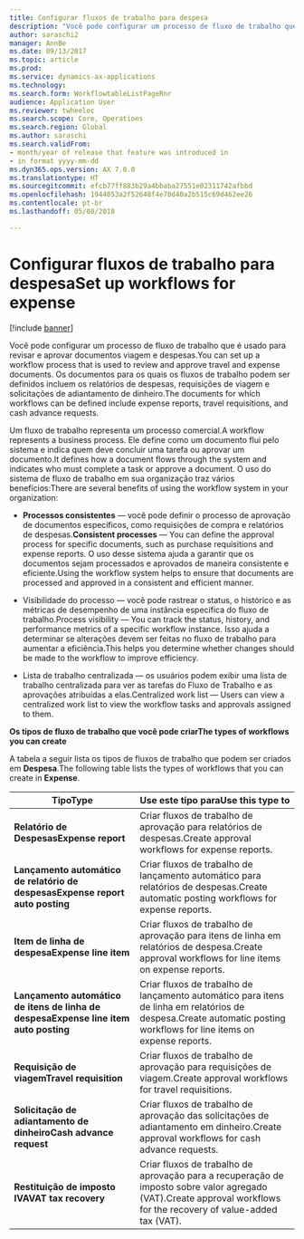 ```yaml
---
title: Configurar fluxos de trabalho para despesa
description: "Você pode configurar um processo de fluxo de trabalho que é usado para revisar e aprovar documentos viagem e despesas."
author: saraschi2
manager: AnnBe
ms.date: 09/13/2017
ms.topic: article
ms.prod: 
ms.service: dynamics-ax-applications
ms.technology: 
ms.search.form: WorkflowtableListPageRnr
audience: Application User
ms.reviewer: twheeloc
ms.search.scope: Core, Operations
ms.search.region: Global
ms.author: saraschi
ms.search.validFrom:
- month/year of release that feature was introduced in
- in format yyyy-mm-dd
ms.dyn365.ops.version: AX 7.0.0
ms.translationtype: HT
ms.sourcegitcommit: efcb77ff883b29a4bbaba27551e02311742afbbd
ms.openlocfilehash: 1944053a2f52648f4e70d40a2b515c69d462ee26
ms.contentlocale: pt-br
ms.lasthandoff: 05/08/2018

---
```


# <a name="set-up-workflows-for-expense"></a><span data-ttu-id="0044c-103">Configurar fluxos de trabalho para despesa</span><span class="sxs-lookup"><span data-stu-id="0044c-103">Set up workflows for expense</span></span>

[!include [banner](../includes/banner.md)]

<span data-ttu-id="0044c-104"> Você pode configurar um processo de fluxo de trabalho que é usado para revisar e aprovar documentos viagem e despesas.</span><span class="sxs-lookup"><span data-stu-id="0044c-104">You can set up a workflow process that is used to review and approve travel and expense documents.</span></span> <span data-ttu-id="0044c-105">Os documentos para os quais os fluxos de trabalho podem ser definidos incluem os relatórios de despesas, requisições de viagem e solicitações de adiantamento de dinheiro.</span><span class="sxs-lookup"><span data-stu-id="0044c-105">The documents for which workflows can be defined include expense reports, travel requisitions, and cash advance requests.</span></span>

<span data-ttu-id="0044c-106">Um fluxo de trabalho representa um processo comercial.</span><span class="sxs-lookup"><span data-stu-id="0044c-106">A workflow represents a business process.</span></span> <span data-ttu-id="0044c-107">Ele define como um documento flui pelo sistema e indica quem deve concluir uma tarefa ou aprovar um documento.</span><span class="sxs-lookup"><span data-stu-id="0044c-107">It defines how a document flows through the system and indicates who must complete a task or approve a document.</span></span> <span data-ttu-id="0044c-108">O uso do sistema de fluxo de trabalho em sua organização traz vários benefícios:</span><span class="sxs-lookup"><span data-stu-id="0044c-108">There are several benefits of using the workflow system in your organization:</span></span>

-   <span data-ttu-id="0044c-109">**Processos consistentes** — você pode definir o processo de aprovação de documentos específicos, como requisições de compra e relatórios de despesas.</span><span class="sxs-lookup"><span data-stu-id="0044c-109">**Consistent processes** — You can define the approval process for specific documents, such as purchase requisitions and expense reports.</span></span> <span data-ttu-id="0044c-110">O uso desse sistema ajuda a garantir que os documentos sejam processados e aprovados de maneira consistente e eficiente.</span><span class="sxs-lookup"><span data-stu-id="0044c-110">Using the workflow system helps to ensure that documents are processed and approved in a consistent and efficient manner.</span></span>

-   <span data-ttu-id="0044c-111">Visibilidade do processo — você pode rastrear o status, o histórico e as métricas de desempenho de uma instância específica do fluxo de trabalho.</span><span class="sxs-lookup"><span data-stu-id="0044c-111">Process visibility — You can track the status, history, and performance metrics of a specific workflow instance.</span></span> <span data-ttu-id="0044c-112">Isso ajuda a determinar se alterações devem ser feitas no fluxo de trabalho para aumentar a eficiência.</span><span class="sxs-lookup"><span data-stu-id="0044c-112">This helps you determine whether changes should be made to the workflow to improve efficiency.</span></span>

-   <span data-ttu-id="0044c-113">Lista de trabalho centralizada — os usuários podem exibir uma lista de trabalho centralizada para ver as tarefas do Fluxo de Trabalho e as aprovações atribuídas a elas.</span><span class="sxs-lookup"><span data-stu-id="0044c-113">Centralized work list — Users can view a centralized work list to view the workflow tasks and approvals assigned to them.</span></span> 

<span data-ttu-id="0044c-114">**Os tipos de fluxo de trabalho que você pode criar**</span><span class="sxs-lookup"><span data-stu-id="0044c-114">**The types of workflows you can create**</span></span>

<span data-ttu-id="0044c-115">A tabela a seguir lista os tipos de fluxos de trabalho que podem ser criados em **Despesa**.</span><span class="sxs-lookup"><span data-stu-id="0044c-115">The following table lists the types of workflows that you can create in **Expense**.</span></span>


|              <span data-ttu-id="0044c-116"><strong>Tipo</strong></span><span class="sxs-lookup"><span data-stu-id="0044c-116"><strong>Type</strong></span></span>              |                   <span data-ttu-id="0044c-117"><strong>Use este tipo para</strong></span><span class="sxs-lookup"><span data-stu-id="0044c-117"><strong>Use this type to</strong></span></span>                   |
|-------------------------------------------------|-----------------------------------------------------------------------|
|         <span data-ttu-id="0044c-118"><strong>Relatório de Despesas</strong></span><span class="sxs-lookup"><span data-stu-id="0044c-118"><strong>Expense report</strong></span></span>         |            <span data-ttu-id="0044c-119">Criar fluxos de trabalho de aprovação para relatórios de despesas.</span><span class="sxs-lookup"><span data-stu-id="0044c-119">Create approval workflows for expense reports.</span></span>             |
|  <span data-ttu-id="0044c-120"><strong>Lançamento automático de relatório de despesas</strong></span><span class="sxs-lookup"><span data-stu-id="0044c-120"><strong>Expense report auto posting</strong></span></span>   |        <span data-ttu-id="0044c-121">Criar fluxos de trabalho de lançamento automático para relatórios de despesas.</span><span class="sxs-lookup"><span data-stu-id="0044c-121">Create automatic posting workflows for expense reports.</span></span>        |
|       <span data-ttu-id="0044c-122"><strong>Item de linha de despesa</strong></span><span class="sxs-lookup"><span data-stu-id="0044c-122"><strong>Expense line item</strong></span></span>        |     <span data-ttu-id="0044c-123">Criar fluxos de trabalho de aprovação para itens de linha em relatórios de despesa.</span><span class="sxs-lookup"><span data-stu-id="0044c-123">Create approval workflows for line items on expense reports.</span></span>      |
| <span data-ttu-id="0044c-124"><strong>Lançamento automático de itens de linha de despesa</strong></span><span class="sxs-lookup"><span data-stu-id="0044c-124"><strong>Expense line item auto posting</strong></span></span> | <span data-ttu-id="0044c-125">Criar fluxos de trabalho de lançamento automático para itens de linha em relatórios de despesa.</span><span class="sxs-lookup"><span data-stu-id="0044c-125">Create automatic posting workflows for line items on expense reports.</span></span> |
|       <span data-ttu-id="0044c-126"><strong>Requisição de viagem</strong></span><span class="sxs-lookup"><span data-stu-id="0044c-126"><strong>Travel requisition</strong></span></span>       |          <span data-ttu-id="0044c-127">Criar fluxos de trabalho de aprovação para requisições de viagem.</span><span class="sxs-lookup"><span data-stu-id="0044c-127">Create approval workflows for travel requisitions.</span></span>           |
|      <span data-ttu-id="0044c-128"><strong>Solicitação de adiantamento de dinheiro</strong></span><span class="sxs-lookup"><span data-stu-id="0044c-128"><strong>Cash advance request</strong></span></span>      |         <span data-ttu-id="0044c-129">Criar fluxos de trabalho de aprovação das solicitações de adiantamento em dinheiro.</span><span class="sxs-lookup"><span data-stu-id="0044c-129">Create approval workflows for cash advance requests.</span></span>          |
|        <span data-ttu-id="0044c-130"><strong>Restituição de imposto IVA</strong></span><span class="sxs-lookup"><span data-stu-id="0044c-130"><strong>VAT tax recovery</strong></span></span>        | <span data-ttu-id="0044c-131">Criar fluxos de trabalho de aprovação para a recuperação de imposto sobre valor agregado (VAT).</span><span class="sxs-lookup"><span data-stu-id="0044c-131">Create approval workflows for the recovery of value-added tax (VAT).</span></span>  |


